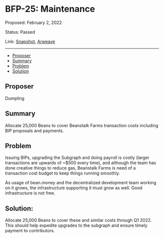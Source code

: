 # BFP-25: Maintenance

Proposed: February 2, 2022

Status: Passed

Link: [Snapshot](https://snapshot.org/#/beanstalkfarms.eth/proposal/0xfbca93c7b25c1236b8dab10356f3b85f91795449e6985ce7bc27848e38c642df), [Arweave](https://arweave.net/QNfQtzVQAku0nOo0_LW3wwCYD0jwfAITcDuBlYGSB0I)

---

- [Proposer](#proposer)
- [Summary](#summary)
- [Problem](#problem)
- [Solution](#solution)

## Proposer

Dumpling

## Summary

Allocate 25,000 Beans to cover Beanstalk Farms transaction costs including BIP proposals and payments.

## Problem

Issuing BIPs, upgrading the Subgraph and doing payroll is costly (larger transactions are upwards of ~$500 every time), and although the team has done creative things to reduce gas, Beanstalk Farms is need of a transaction cost budget to keep things running smoothly.

As usage of bean.money and the decentralized development team working on it grows, the infrastructure supporting it must grow as well. Good infrastructure is not free.

## Solution:

Allocate 25,000 Beans to cover these and similar costs through Q1 2022. This should help expedite upgrades to the subgraph and ensure timely payment to contributors.
